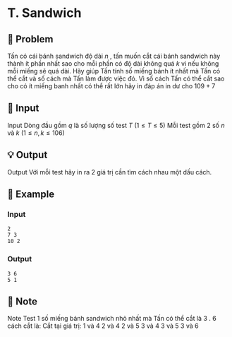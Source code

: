 # T. Sandwich

## 📖 Problem

Tấn có cái bánh sandwich độ dài
$n$
, tấn muốn cắt cái bánh sandwich này thành ít phần nhất sao cho mỗi phần có độ dài không quá
$k$
vì nếu không mỗi miếng sẽ quá dài.
Hãy giúp Tấn tính số miếng bánh ít nhất mà Tấn có thể cắt và số cách mà Tấn làm được việc đó. Vì số cách Tấn có thể cắt sao cho có ít miếng banh nhất có thể rất lớn hãy in đáp án in dư cho
$109+ 7$


## 🧩 Input

Input
Dòng đầu gồm
$q$
là số lượng số test
$T$
$(1 ≤T≤ 5)$
Mỗi test gồm
$2$
số
$n$
và
$k$
$(1 ≤n,k≤ 106)$


## 💡 Output

Output
Với mỗi test hãy in ra
$2$
giá trị cần tìm cách nhau một dấu cách.


## 🧠 Example

### Input

```text
2
7 3
10 2
```

### Output

```text
3 6
5 1
```



## 📝 Note

Note
Test
$1$
số miếng bánh sandwich nhỏ nhất mà Tấn có thể cắt là
$3$
.
$6$
cách cắt là:
Cắt tại giá trị:
$1$
và
$4$
$2$
và
$4$
$2$
và
$5$
$3$
và
$4$
$3$
và
$5$
$3$
và
$6$

